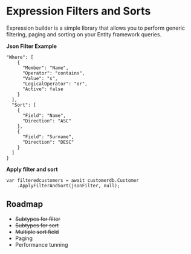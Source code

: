 # Expression Filters and Sorts

Expression builder is a simple library that allows you to perform generic filtering, paging and sorting on your Entity framework queries.

**Json Filter Example**

```
"Where": [
    {
      "Member": "Name",
      "Operator": "contains",
      "Value": "s",
      "LogicalOperator": "or",
      "Active": false
    }
  ],
  "Sort": [
    {
      "Field": "Name",
      "Direction": "ASC"
    },
    {
      "Field": "Surname",
      "Direction": "DESC"
    }
  ]
}
```

**Apply filter and sort**

```
var filteredcustomers = await customerdb.Customer
    .ApplyFilterAndSort(jsonFilter, null);
```

## Roadmap
* ~~Subtypes for filter~~
* ~~Subtypes for sort~~
* ~~Multiple sort field~~
* Paging
* Performance tunning